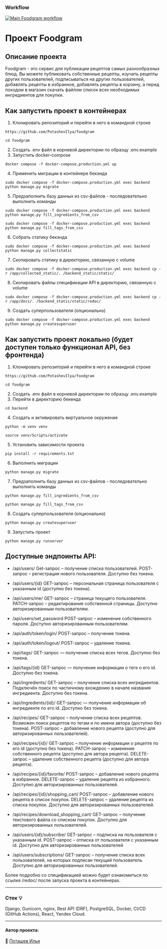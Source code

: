 ### Workflow
[![Main Foodgram workflow](https://github.com/PotashevIlya/foodgram/actions/workflows/main.yml/badge.svg)](https://github.com/PotashevIlya/foodgram/actions/workflows/main.yml)

# Проект Foodgram
## Описание проекта
Foodgram - это сервис для публикации рецептов самых разнообразных блюд. Вы можете публиковать собственные рецепты, изучать рецепты других пользователей, подписываться на других пользователей, добавлять рецепты в избранное, добавлять рецепты в корзину, а перед походом в магазин скачать файлом список всех необходимых ингредиентов для покупки. 

## Как запустить проект в контейнерах
1. Клонировать репозиторий и перейти в него в командной строке
```
https://github.com/PotashevIlya/foodgram
```
```
cd foodgram
```
2. Создать .env файл в корневой директории по образцу .env.example
3. Запустить docker-compose
```
docker compose -f docker-compose.production.yml up
```
4. Применить миграции в контейнере бекэнда
```
sudo docker compose -f docker-compose.production.yml exec backend python manage.py migrate
```
5. Предзаполнить базу данных из csv-файлов - последовательно выполнить команды
```
sudo docker compose -f docker-compose.production.yml exec backend python manage.py fill_ingredients_from_csv
```
```
sudo docker compose -f docker-compose.production.yml exec backend python manage.py fill_tags_from_csv
```
6. Собрать статику бекэнда
```
sudo docker compose -f docker-compose.production.yml exec backend python manage.py collectstatic
```
7. Скопировать статику в директорию, связанную с volume
```
sudo docker compose -f docker-compose.production.yml exec backend cp -r /app/collected_static/. /backend_static/static/
```
8. Скопировать файлы спецификации API в директорию, связанную с volume
```
sudo docker compose -f docker-compose.production.yml exec backend cp -r /app/docs/. /backend_static/static/redoc/
```
9. Создать суперпользователя (опционально)
```
sudo docker compose -f docker-compose.production.yml exec backend python manage.py createsuperuser
```

## Как запустить проект локально (будет доступен только функционал API, без фронтенда)
1. Клонировать репозиторий и перейти в него в командной строке
```
https://github.com/PotashevIlya/foodgram
```
```
cd foodgram
```
2. Создать .env файл в корневой директории по образцу .env.example
3. Перейти в директорию бекенда
```
cd backend
```
4. Создать и активировать виртуальное окружение
```
python -m venv venv
```
```
source venv/Scripts/activate
```
5. Установить зависимости проекта
```
pip install -r requirements.txt
```
6. Выполнить миграции
```
python manage.py migrate
```
7. Предзаполнить базу данных из csv-файлов - последовательно выполнить команды
```
python manage.py fill_ingredients_from_csv
```
```
python manage.py fill_tags_from_csv
```
8. Создать суперпользователя (опционально)
```
python manage.py createsuperuser
```
9. Запустить проект
```
python manage.py runserver
```
## Доступные эндпоинты API:
- /api/users/ Get-запрос – получение списка пользователей. POST-запрос – регистрация нового пользователя. Доступно без токена.

- /api/users/{id} GET-запрос – персональная страница пользователя с указанным id (доступно без токена).

- /api/users/me/ GET-запрос – страница текущего пользователя. PATCH-запрос – редактирование собственной страницы. Доступно авторизированным пользователям.

- /api/users/set_password POST-запрос – изменение собственного пароля. Доступно авторизированным пользователям.

- /api/auth/token/login/ POST-запрос – получение токена. 

- /api/auth/token/logout/ POST-запрос – удаление токена.

- /api/tags/ GET-запрос — получение списка всех тегов. Доступно без токена.

- /api/tags/{id} GET-запрос — получение информации о теге о его id. Доступно без токена.

- /api/ingredients/ GET-запрос – получение списка всех ингредиентов. Подключён поиск по частичному вхождению в начале названия ингредиента. Доступно без токена.

- /api/ingredients/{id}/ GET-запрос — получение информации об ингредиенте по его id. Доступно без токена.

- /api/recipes/ GET-запрос – получение списка всех рецептов. Возможен поиск рецептов по тегам и по имени автора (доступно без токена). POST-запрос – добавление нового рецепта (доступно для авторизированных пользователей).

- /api/recipes/{id}/ GET-запрос – получение информации о рецепте по его id (доступно без токена). PATCH-запрос – изменение собственного рецепта (доступно для автора рецепта). DELETE-запрос – удаление собственного рецепта (доступно для автора рецепта).

- /api/recipes/{id}/favorite/ POST-запрос – добавление нового рецепта в избранное. DELETE-запрос – удаление рецепта из избранного. Доступно для авторизированных пользователей.

- /api/recipes/{id}/shopping_cart/ POST-запрос – добавление нового рецепта в список покупок. DELETE-запрос – удаление рецепта из списка покупок. Доступно для авторизированных пользователей.

- /api/recipes/download_shopping_cart/ GET-запрос – получение текстового файла со списком покупок. Доступно для авторизированных пользователей.

- /api/users/{id}/subscribe/ GET-запрос – подписка на пользователя с указанным id. POST-запрос – отписка от пользователя с указанным id. Доступно для авторизированных пользователей

- /api/users/subscriptions/ GET-запрос – получение списка всех пользователей, на которых подписан текущий пользователь Доступно для авторизированных пользователей.

Более подробно со спецификацией можно будет ознакомиться по ссылке /redoc/ после запуска проекта в контейнерах.

___
### Стек :bulb:
Django, Gunicorn, nginx, Rest API (DRF), PostgreSQL, Docker, CI/CD (GitHub Actions), React, Yandex Cloud.
___  
#### Автор проекта:    
:small_orange_diamond: [Поташев Илья](https://github.com/PotashevIlya)  
